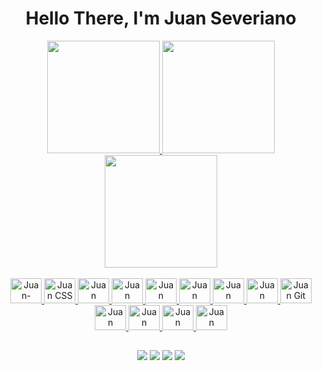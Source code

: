 <h1> Hello There, I'm Juan Severiano </h1>



<head>
  <link rel="stylesheet" href="https://cdn.jsdelivr.net/gh/devicons/devicon@v2.15.1/devicon.min.css">
</head>
<body align="center">
    <div align="center">
        <a href="https://github.com/Juan-Severiano">
            <img height="180em"
                src="https://github-readme-stats.vercel.app/api?username=Juan-Severiano&show_icons=true&theme=dark&include_all_commits=true&count_private=false" />
            <img height="180em"
                src="https://github-readme-stats.vercel.app/api/top-langs/?username=Juan-Severiano&layout=compact&langs_count=7&theme=dark" />  
            <img height="180em" src="https://quotes-github-readme.vercel.app/api?type=horizontal&theme=dark" />
    </div>
    <div class="ferramentas" align="center"> 
        <br>
        <img aling="center" alt="Juan-HTML" height="40" width="50"
            src="https://cdn.jsdelivr.net/gh/devicons/devicon/icons/html5/html5-plain.svg" />
        <img aling="center" alt="Juan CSS" height="40" width="50"
            src="https://cdn.jsdelivr.net/gh/devicons/devicon/icons/css3/css3-original.svg" />
        <img aling="center" alt="Juan JavaScript" height="40" width="50"
            src="https://cdn.jsdelivr.net/gh/devicons/devicon/icons/javascript/javascript-original.svg" />
        <img aling="center" alt="Juan Python" height="40" width="50"
            src="https://cdn.jsdelivr.net/gh/devicons/devicon/icons/python/python-original.svg" />
        <img aling="center" alt="Juan Arduino" height="40" width="50"
            src="https://cdn.jsdelivr.net/gh/devicons/devicon/icons/arduino/arduino-original.svg" />
        <img aling="center" alt="Juan VSCODE" height="40" width="50"
            src="https://cdn.jsdelivr.net/gh/devicons/devicon/icons/vscode/vscode-original.svg" />
        <img aling="center" alt="Juan fedora" height="40" width="50"
            src="https://cdn.jsdelivr.net/gh/devicons/devicon/icons/fedora/fedora-original.svg" />
        <img aling="center" alt="Juan github" height="40" width="50"
            src="https://cdn.jsdelivr.net/gh/devicons/devicon/icons/github/github-original.svg" />
        <img aling="center" alt="Juan Git" height="40" width="50"
            src="https://cdn.jsdelivr.net/gh/devicons/devicon/icons/git/git-original.svg" />
        <img aling="center" alt="Juan Django" height="40" width="50" 
            src="https://cdn.jsdelivr.net/gh/devicons/devicon/icons/django/django-plain.svg" />
        <img aling="center" alt="Juan Linux" height="40" width="50"
            src="https://cdn.jsdelivr.net/gh/devicons/devicon/icons/linux/linux-original.svg" />
        <img aling="center" alt="Juan MySQL" height="40" width="50"
            src="https://cdn.jsdelivr.net/gh/devicons/devicon/icons/mysql/mysql-original-wordmark.svg" />
        <img aling="center" alt="Juan Gimp rapaz" height="40" width="50"
            src="https://cdn.jsdelivr.net/gh/devicons/devicon/icons/gimp/gimp-original.svg" />
    </div>

          
  ##

  
<div align="center"> 
  <a href="https://discord.gg/_juan_7" target="_blank"><img src="https://img.shields.io/badge/Discord-7289DA?style=for-the-badge&logo=discord&logoColor=white" target="_blank"></a> 
 <a href = "mailto:juansoussev@gmail.com"><img src="https://img.shields.io/badge/-Gmail-%23333?style=for-the-badge&logo=gmail&logoColor=white" target="_blank"></a>
  <a href="https://www.linkedin.com/in/francisco-juan-severiano-a939b9241/" target="_blank"><img src="https://img.shields.io/badge/-LinkedIn-%230077B5?style=for-the-badge&logo=linkedin&logoColor=white" target="_blank"></a>
   <a href="https://t.me/@juansev616" target="_blank"><img src="https://img.shields.io/badge/Telegram-2CA5E0?style=for-the-badge&logo=telegram&logoColor=white"></a>
</div>

</body>
